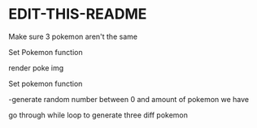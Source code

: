 # EDIT-THIS-README



Make sure 3 pokemon aren't the same





Set Pokemon function


render poke img 



Set pokemon function

-generate random number between 0 and amount of pokemon we have

go through while loop to generate three diff pokemon
